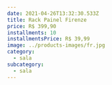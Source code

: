 ```yaml
---
date: 2021-04-26T13:32:30.533Z
title: Rack Painel Firenze
price: R$ 399,90
installments: 10
installmentsPrice: R$ 39,99
image: ../products-images/fr.jpg
category:
  - sala
subcategory:
  - sala
---
```


